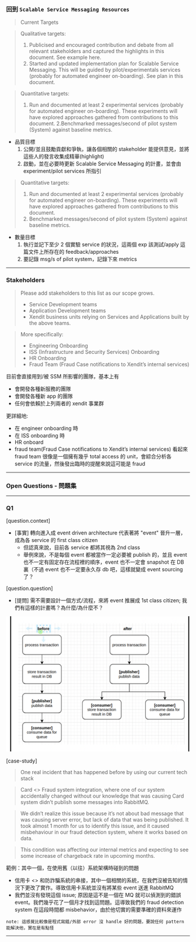 
### 回到 `Scalable Service Messaging Resources`

> Current Targets

> Qualitative targets:
> 1. Publicised and encouraged contribution and debate from all relevant stakeholders and captured the highlights in this document. See example here.
> 2. Started and updated implementation plan for Scalable Service Messaging. This will be guided by pilot/experimentals services (probably for automated engineer on-boarding). See plan in this document.

> Quantitative targets:
> 1. Run and documented at least 2 experimental services (probably for automated engineer on-boarding). These experiments will have explored approaches gathered from contributions to this document.
> 2.Benchmarked messages/second of pilot system (System) against baseline metrics.

- 品質目標
  1. 公開/並且鼓勵貢獻和爭執，讓各個相關的 stakeholder 能提供意見，並將這些人的發言收集成精華(highlight)
  2. 啟動，並在必要時更新 Scalable Service Messaging 的計畫，並會由 experiment/pilot services 所指引

> Quantitative targets:
> 1. Run and documented at least 2 experimental services (probably for automated engineer on-boarding). These experiments will have explored approaches gathered from contributions to this document.
> 2. Benchmarked messages/second of pilot system (System) against baseline metrics.

- 數量目標
  1. 執行並記下至少 2 個實驗 service 的狀況，這兩個 exp 該測試/apply 這篇文件上所存在的 feedback/approaches
  2. 要記錄 msg/s of pilot system，記錄下來 metrics

---

### Stakeholders

> Please add stakeholders to this list as our scope grows.
> - Service Development teams
> - Application Development teams
> - Xendit business units relying on Services and Applications built by the above teams.

> More specifically:
> - Engineering Onboarding
> - ISS (Infrastructure and Security Services) Onboarding
> - HR Onboarding
> - Fraud Team (Fraud Case notifications to Xendit’s internal services)

目前會直接用到/被 SSM 所影響的團隊，基本上有

- 會開發各種新服務的團隊
- 會開發各種新 app 的團隊
- 任何會依賴於上列兩者的 xendit 事業群

更詳細地:

- 在 engineer onboarding 時
- 在 ISS onboarding 時
- HR onboard
- fraud team(Fraud Case notifications to Xendit’s internal services) 看起來 fraud team 很像是一個擁有幾乎 total access 的 unit，會綜合分析各 service 的流量，然後發出臨時的提醒來說這可能是 fraud

---

### Open Questions - 問題集

---

### Q1

[question.context]
- [事實] 轉向進入成 event driven architecture 代表著將 "event" 晉升一層，成為各 service 的 first class citizen
  - 但認真來說，目前各 service 都將其視為 2nd class
  - 舉例來說，不是每個 event 都被當作一定必要被 publish 的，並且 event 也不一定有固定存在流程裡的順序，event 也不一定會 snapshot 在 DB 裏（不過 event 也不一定要永久存 db 吧，這樣就變成 event sourcing 了？

[question.question]
- [提問] 需不需要設計一個方式/流程，來將 event 推展成 1st class citizen; 我們有這樣的計畫嗎？為什麼/為什麼不？

![](q-kafka-learnings/gdoc-s-s-m/imgs/index-0822050752.png)

[case-study]
> One real incident that has happened before by using our current tech stack

> Card <> Fraud system integration, where one of our system accidentally changed without our knowledge that was causing Card system didn’t publish some messages into RabbitMQ. 

> We didn’t realize this issue because it’s not about bad message that was causing server error, but lack of data that was being published. It took almost 1 month for us to identify this issue, and it caused misbehaviour in our fraud detection system, where it works based on data. 

> This condition was affecting our internal metrics and expecting to see some increase of chargeback rate in upcoming months.

範例：其中一個，在使用舊（以往）系統架構時碰到的問題

- 信用卡 <> 和防詐騙系統的串接，其中一個相關的系統，在我們沒被告知的情況下更改了實作。導致信用卡系統並沒有將某些 event 送進 RabbitMQ
- 我們並沒有發現這個 issue; 原因是這不是一個在 MQ 就可以偵測到的錯誤 event。我們幾乎花了一個月才找到這問題。這導致我們的 fraud detection system 在這段時間都 misbehavior，由於他切實的需要準確的資料來運作

```
note: 這感覺比較像是程式寫錯/外部 error 沒 handle 好的問題，要說任何 pattern 能解決他，實在是有點怪
```


---